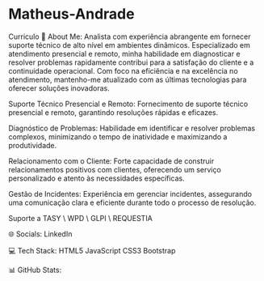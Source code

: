 # Matheus-Andrade
Curriculo
💫 About Me:
Analista com experiência abrangente em fornecer suporte técnico de alto nível em ambientes dinâmicos. Especializado em atendimento presencial e remoto, minha habilidade em diagnosticar e resolver problemas rapidamente contribui para a satisfação do cliente e a continuidade operacional. Com foco na eficiência e na excelência no atendimento, mantenho-me atualizado com as últimas tecnologias para oferecer soluções inovadoras.

Suporte Técnico Presencial e Remoto: Fornecimento de suporte técnico presencial e remoto, garantindo resoluções rápidas e eficazes.

Diagnóstico de Problemas: Habilidade em identificar e resolver problemas complexos, minimizando o tempo de inatividade e maximizando a produtividade.


Relacionamento com o Cliente: Forte capacidade de construir relacionamentos positivos com clientes, oferecendo um serviço personalizado e atento às necessidades específicas.

Gestão de Incidentes: Experiência em gerenciar incidentes, assegurando uma comunicação clara e eficiente durante todo o processo de resolução.

Suporte a TASY \ WPD \ GLPI \ REQUESTIA

🌐 Socials:
LinkedIn

💻 Tech Stack:
HTML5 JavaScript CSS3 Bootstrap

📊 GitHub Stats:




